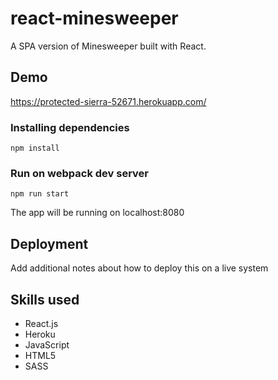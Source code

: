 # react-minesweeper

A SPA version of Minesweeper built with React.

## Demo

https://protected-sierra-52671.herokuapp.com/

### Installing dependencies

```
npm install 
```

### Run on webpack dev server

```
npm run start
```

The app will be running on localhost:8080

## Deployment

Add additional notes about how to deploy this on a live system

## Skills used

* React.js
* Heroku
* JavaScript
* HTML5
* SASS




